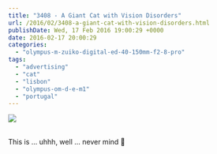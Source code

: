 ```yaml
---
title: "3408 - A Giant Cat with Vision Disorders"
url: /2016/02/3408-a-giant-cat-with-vision-disorders.html
publishDate: Wed, 17 Feb 2016 19:00:29 +0000
date: 2016-02-17 20:00:29
categories: 
  - "olympus-m-zuiko-digital-ed-40-150mm-f2-8-pro"
tags: 
  - "advertising"
  - "cat"
  - "lisbon"
  - "olympus-om-d-e-m1"
  - "portugal"
---
```

<div class="container">
<div class="center"><a target="_blank" href="https://d25zfm9zpd7gm5.cloudfront.net/1200x1200/2015/20150905_103157_lr.jpg"><img class="webfeedsFeaturedVisual" src="https://d25zfm9zpd7gm5.cloudfront.net/0600x0600/2015/20150905_103157_lr.jpg" /></a></div>
</div>
<br />

This is ... uhhh, well ... never mind 🙂
